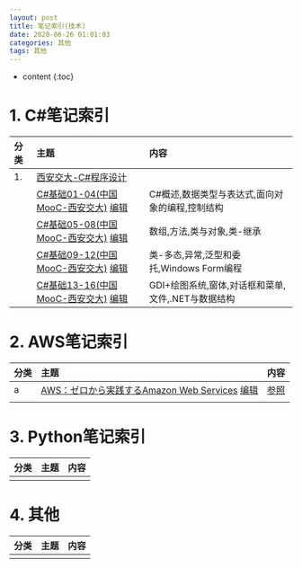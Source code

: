 ```yaml
---
layout: post
title: 笔记索引(技术)
date: 2020-06-26 01:01:03
categories: 其他
tags: 其他
---
```

* content
{:toc}

# 1. C#笔记索引

|分类|主题|内容|
|:--|:--|:--|
|1.|[西安交大-C#程序设计](https://www.icourse163.org/course/XJTU-1002843011)||
||[C#基础01-04(中国MooC-西安交大)](https://docs.google.com/document/d/e/2PACX-1vRBgyKBjiv9IfBHRce-F2ukduRhgch2iPFf4lwGd5ACqw2sM3cS-KKshywygyeSLlyanr30rLj1QhVx/pub) [编辑](https://docs.google.com/document/d/1J2F8Dk466KySt8ktJvIfERCHz0xTfkcnaPrkC_QcA7w/edit#heading=h.sdwfhwjz5iqq)|C#概述,数据类型与表达式,面向对象的编程,控制结构|
||[C#基础05-08(中国MooC-西安交大)](https://docs.google.com/document/d/e/2PACX-1vQyImeyJNYzcHkPBcNG3_4H5NPl2aziPvi4dLeFUm6c9JQkZE_5CpbB-Y6RBK5V0xj61DRFCS3KKo5y/pub) [编辑](https://docs.google.com/document/d/1KXFlcTbqyvyo6otm9LzJHiVAWgDLWeNdQAhbQf2F1yU/edit#heading=h.sdwfhwjz5iqq)|数组,方法,类与对象,类-继承|
||[C#基础09-12(中国MooC-西安交大)](https://docs.google.com/document/d/e/2PACX-1vTvP_Dnu9GzkBYaZtAJaOxWlCa7P0k3MDlSEpjK-R3nnASs-8PpJmvWUpUyxHRf3IlmEG9KFAUI3wnw/pub) [编辑](https://docs.google.com/document/d/15fxLXMJw-jepYNZIwGmPFRhTY_6jHS-PrbrAhrARwSo/edit#heading=h.sdwfhwjz5iqq)|类-多态,异常,泛型和委托,Windows Form编程|
||[C#基础13-16(中国MooC-西安交大)](https://docs.google.com/document/d/e/2PACX-1vQD5pT47BE-nTiaQEkVh1xSzFGHFP6GwVv-dNfZKQ2w6-eg7dvpxVIBYaSzAbzIjF5krPBcXCjEpM6h/pub) [编辑](https://docs.google.com/document/d/16HtE2crqWI69TWeFp5NxpGWX-qyvs21DGXExgs-aSx8/edit)|GDI+绘图系统,窗体,对话框和菜单,文件,.NET与数据结构|

# 2. AWS笔记索引

|分类|主题|内容|
|:--|:--|:--|
|a|[AWS：ゼロから実践するAmazon Web Services](https://docs.google.com/document/d/e/2PACX-1vTQHPfsfECM3qAt5btmEJvKpPJwzl7zTYpNI5tmZNtKEDmwncKUk07AyV4rVnPWekRJSeTxoz0-43Xw/pub) [编辑](https://docs.google.com/document/d/1i9O3MpDTvsnHMecQNQ7qxQdQIHOxLa4dNU9qGJ-To1A/edit)|[参照](http://road2ai.info/2020/05/11/AWS-01/)|
|||

# 3. Python笔记索引

|分类|主题|内容|
|:--|:--|:--|
|||

# 4. 其他

|分类|主题|内容|
|:--|:--|:--|
|||